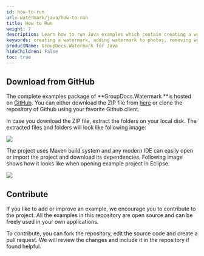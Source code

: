 ```yaml
---
id: how-to-run
url: watermark/java/how-to-run
title: How to Run
weight: 7
description: Learn how to run Java examples which contain creating a watermark, removing watermark, adding watermark to photos, removing watermark from photo and many more examples.
keywords: creating a watermark, adding watermark to photos, removing watermark, removing watermark from photo, Java
productName: GroupDocs.Watermark for Java
hideChildren: False
toc: true
---
```

## Download from GitHub

The complete examples package of **GroupDocs.Watermark **is hosted on [GitHub](https://github.com/groupdocs-watermark/GroupDocs.Watermark-for-Java). You can either download the ZIP file from [here](https://codeload.github.com/groupdocs-watermark/GroupDocs.watermark-for-Java/zip/master) or clone the repository of Github using your favorite Github client.

In case you download the ZIP file, extract the folders on your local disk. The extracted files and folders will look like following image:

![](/watermark/java/images/how-to-run.png)

The project uses Maven build system and any modern IDE can easily open or import the project and download its dependencies. Following image shows how it looks like when opening example project in Eclipse.

![](/watermark/java/images/how-to-run_1.png)

## Contribute

If you like to add or improve an example, we encourage you to contribute to the project. All the examples in this repository are open source and can be freely used in your own applications.

To contribute, you can fork the repository, edit the source code and create a pull request. We will review the changes and include it in the repository if found helpful.
